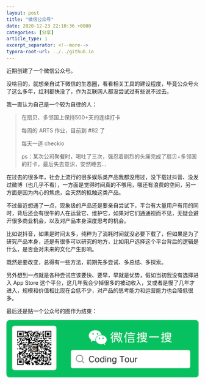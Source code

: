 ```yaml
---
layout: post
title: "微信公众号"
date: 2020-12-23 22:10:36 +0800
categories: [分享]
article_type: 1
excerpt_separator: <!--more-->
typora-root-url: ../../github.io
---
```


近期创建了一个微信公众号。

<!--more-->

没啥目的，就想亲自试下微信的生态圈，看看相关工具的建设程度，毕竟公众号火了这么多年，红利都快没了，作为互联网人都没尝试过有些说不过去。

我一直认为自己是一个较为自律的人：

> 在扇贝、多邻国上保持500+天的连续打卡
>
> 每周的 ARTS 作业，目前到 #82 了
>
> 每天一道 checkio
>
> ps：某次公司聚餐时，喝吐了三次，强忍着剧烈的头痛完成了扇贝+多邻国的打卡，最后失去意识，安然睡去...

在过去的很多年，社会上流行的很多娱乐类产品我都没用过，没下载过抖音、没发过微博（也几乎不看），一方面是觉得时间真的不够用，哪还有浪费的空间，另一方面是因为内心的焦虑，会天然的抵触这类产品。

不过最近想通了一点，现象级的产品还是要亲自尝试下，平台有大量用户有用的同时，背后还会有很牛的人在运营它、维护它，如果对它们通通视而不见，无疑会避开很多商业机会，以及对产品本身深度思考的机会。

比如说抖音，如果是时间太多，纯粹为了消耗时间就没必要下载了，但如果是为了研究产品本身，还是有很多可以研究的地方，比如用户选择这个平台背后的逻辑是什么，是否会对未来的文化产生影响。

既然是要改变，总得有一些方法，前期先多尝试、多总结、多探索。

另外想到一点就是各种尝试应该要快、要早，早就是优势，假如当初我没有选择进入 App Store 这个平台，这几年我会少掉很多的被动收入，又或者是慢了几年才进入，规模和价值相比现在会低不少，对产品的思考能力和运营能力也会降低很多。

最后还是贴一个公众号的图作为结束：

![official_accounts](/assets/img/official_accounts-1.png)

